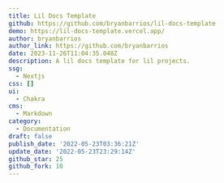 ```yaml
---
title: Lil Docs Template
github: https://github.com/bryanbarrios/lil-docs-template
demo: https://lil-docs-template.vercel.app/
author: bryanbarrios
author_link: https://github.com/bryanbarrios
date: 2023-11-26T11:04:35.048Z
description: A lil docs template for lil projects.
ssg:
  - Nextjs
css: []
ui:
  - Chakra
cms:
  - Markdown
category:
  - Documentation
draft: false
publish_date: '2022-05-23T03:36:21Z'
update_date: '2022-05-23T23:29:14Z'
github_star: 25
github_fork: 10
---
```

